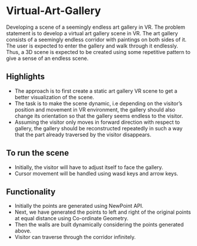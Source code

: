 # Virtual-Art-Gallery
Developing a scene of a seemingly endless art gallery in VR.
The problem statement is to develop a virtual art gallery scene in VR. The art gallery
consists of a seemingly endless corridor with paintings on both sides of it. The user is
expected to enter the gallery and walk through it endlessly. Thus, a 3D scene is expected
to be created using some repetitive pattern to give a sense of an endless scene.

## Highlights
- The approach is to first create a static art gallery VR scene to get a better visualization of the scene. 
- The task is to make the scene dynamic, i.e depending on the visitor’s position and movement in VR environment, the gallery should also change its orientation so that the gallery seems endless to the visitor.
- Assuming the visitor only moves in forward direction with respect to gallery, the gallery should be reconstructed repeatedly in such a way that the part already traversed by the visitor disappears.

##  To run the scene
- Initially, the visitor will have to adjust itself to face the gallery.
- Cursor movement will be handled using wasd keys and arrow keys.

## Functionality
- Initially the points are generated using NewPoint API.
- Next, we have generated the points to left and right of the original points at equal distance using Co-ordinate Geometry.
- Then the walls are built dynamically considering the points generated above.
- Visitor can traverse through the corridor infinitely.

